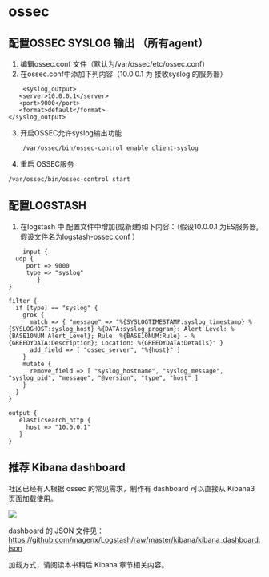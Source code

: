 # ossec

## 配置OSSEC SYSLOG 输出 （所有agent）

1. 编辑ossec.conf 文件（默认为/var/ossec/etc/ossec.conf）
2. 在ossec.conf中添加下列内容（10.0.0.1 为 接收syslog 的服务器）
```
	<syslog_output>
   <server>10.0.0.1</server>
   <port>9000</port>
   <format>default</format>
</syslog_output>
```
3. 开启OSSEC允许syslog输出功能
```
	/var/ossec/bin/ossec-control enable client-syslog
```
4. 重启 OSSEC服务
```
/var/ossec/bin/ossec-control start
```

## 配置LOGSTASH

1. 在logstash 中 配置文件中增加(或新建)如下内容：（假设10.0.0.1 为ES服务器,假设文件名为logstash-ossec.conf ）
```
	input {
  udp {
     port => 9000
     type => "syslog"
  		}
}
 
filter {
  if [type] == "syslog" {
    grok {
      match => { "message" => "%{SYSLOGTIMESTAMP:syslog_timestamp} %{SYSLOGHOST:syslog_host} %{DATA:syslog_program}: Alert Level: %{BASE10NUM:Alert_Level}; Rule: %{BASE10NUM:Rule} - %{GREEDYDATA:Description}; Location: %{GREEDYDATA:Details}" }
      add_field => [ "ossec_server", "%{host}" ]
    }
    mutate {
      remove_field => [ "syslog_hostname", "syslog_message", "syslog_pid", "message", "@version", "type", "host" ]
    }
  }
}
 
output {
   elasticsearch_http {
     host => "10.0.0.1"
   }
}
```

## 推荐 Kibana dashboard

社区已经有人根据 ossec 的常见需求，制作有 dashboard 可以直接从 Kibana3 页面加载使用。

![](https://raw.githubusercontent.com/magenx/Logstash/master/Kibana%203%20%20%20OSSEC%20MONITORING%20DASHBOARD.png)

dashboard 的 JSON 文件见：<https://github.com/magenx/Logstash/raw/master/kibana/kibana_dashboard.json>

加载方式，请阅读本书稍后 Kibana 章节相关内容。
